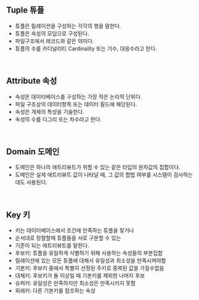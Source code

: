 ## Tuple 튜플
- 튜플은 릴레이션을 구성하는 각각의 행을 말한다.
- 튜플은 속성의 모임으로 구성된다.
- 파일구조에서 레코드와 같은 의미다.
- 튜플의 수를 카디널리티 Cardinality 또는 기수, 대응수라고 한다.

<br>

## Attribute 속성
- 속성은 데이터베이스를 구성하는 가장 작은 논리적 단위다.
- 파일 구조상의 데이터항목 또는 데이터 필드에 해당된다.
- 속성은 개체의 특성을 기술한다.
- 속성의 수를 디그리 또는 차수라고 한다.
<br>

## Domain 도메인
- 도메인은 하나의 애트리뷰트가 취할 수 있는 같은 타입의 원자값의 집합이다.
- 도메인은 실제 애트리뷰트 값이 나타날 때, 그 값의 합법 여부를 시스템이 검사하는데도 사용된다.

<br>

## Key 키
- 키는 데이터베이스에서 조건에 만족하는 튜플을 찾거나 
- 순서대로 정렬할때 튜플들을 서로 구분할 수 있는
- 기준이 되는 애트리뷰트를 말한다.
- 후보키: 튜플을 유일하게 식별하기 위해 사용하는 속성들의 부분집합
- 릴레이션에 있는 모든 튜플에 대해서 유일성과 최소성을 만족시켜야함
- 기본키: 후보키 중에서 특별히 선정된 주키로 중복된 값을 가질수없음
- 대체키: 후보키가 둘 이상일 때 기본키를 제외한 나머지 후보
- 슈퍼키: 유일성은 만족하지만 최소성은 만족시키지 못함
- 외래키: 다른 기본키를 참조하는 속성